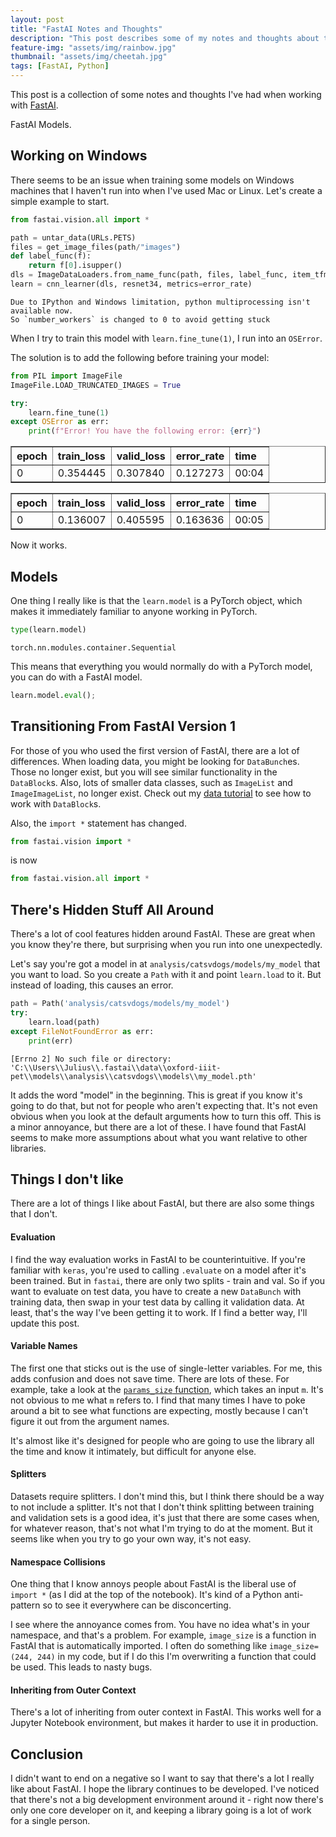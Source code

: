 ```yaml
---
layout: post
title: "FastAI Notes and Thoughts"
description: "This post describes some of my notes and thoughts about the FastAI library"
feature-img: "assets/img/rainbow.jpg"
thumbnail: "assets/img/cheetah.jpg"
tags: [FastAI, Python]
---
```


This post is a collection of some notes and thoughts I've had when working with [FastAI](https://www.fast.ai/).

FastAI Models.

## Working on Windows

There seems to be an issue when training some models on Windows machines that I haven't run into when I've used Mac or Linux. Let's create a simple example to start.


```python
from fastai.vision.all import *
```


```python
path = untar_data(URLs.PETS)
files = get_image_files(path/"images")
def label_func(f):
    return f[0].isupper()
dls = ImageDataLoaders.from_name_func(path, files, label_func, item_tfms=Resize(224))
learn = cnn_learner(dls, resnet34, metrics=error_rate)
```

    Due to IPython and Windows limitation, python multiprocessing isn't available now.
    So `number_workers` is changed to 0 to avoid getting stuck
    

When I try to train this model with `learn.fine_tune(1)`, I run into an `OSError`.

The solution is to add the following before training your model: 


```python
from PIL import ImageFile
ImageFile.LOAD_TRUNCATED_IMAGES = True
```


```python
try:
    learn.fine_tune(1)
except OSError as err:
    print(f"Error! You have the following error: {err}")
```


<table border="1" class="dataframe">
  <thead>
    <tr style="text-align: left;">
      <th>epoch</th>
      <th>train_loss</th>
      <th>valid_loss</th>
      <th>error_rate</th>
      <th>time</th>
    </tr>
  </thead>
  <tbody>
    <tr>
      <td>0</td>
      <td>0.354445</td>
      <td>0.307840</td>
      <td>0.127273</td>
      <td>00:04</td>
    </tr>
  </tbody>
</table>



<table border="1" class="dataframe">
  <thead>
    <tr style="text-align: left;">
      <th>epoch</th>
      <th>train_loss</th>
      <th>valid_loss</th>
      <th>error_rate</th>
      <th>time</th>
    </tr>
  </thead>
  <tbody>
    <tr>
      <td>0</td>
      <td>0.136007</td>
      <td>0.405595</td>
      <td>0.163636</td>
      <td>00:05</td>
    </tr>
  </tbody>
</table>


Now it works.

## Models

One thing I really like is that the `learn.model` is a PyTorch object, which makes it immediately familiar to anyone working in PyTorch.


```python
type(learn.model)
```




    torch.nn.modules.container.Sequential



This means that everything you would normally do with a PyTorch model, you can do with a FastAI model.


```python
learn.model.eval();
```

## Transitioning From FastAI Version 1

For those of you who used the first version of FastAI, there are a lot of differences. When loading data, you might be looking for `DataBunch`es. Those no longer exist, but you will see similar functionality in the `DataBlock`s. Also, lots of smaller data classes, such as `ImageList` and `ImageImageList`, no longer exist. Check out my [data tutorial](https://jss367.github.io/fastai-data-tutorial-image-classification.html) to see how to work with `DataBlock`s.

Also, the `import *` statement has changed.
```python
from fastai.vision import *
```
is now
```python
from fastai.vision.all import *
```

## There's Hidden Stuff All Around

There's a lot of cool features hidden around FastAI. These are great when you know they're there, but surprising when you run into one unexpectedly.

Let's say you're got a model in at `analysis/catsvdogs/models/my_model` that you want to load. So you create a `Path` with it and point `learn.load` to it. But instead of loading, this causes an error.


```python
path = Path('analysis/catsvdogs/models/my_model')
try:
    learn.load(path)
except FileNotFoundError as err:
    print(err)
```

    [Errno 2] No such file or directory: 'C:\\Users\\Julius\\.fastai\\data\\oxford-iiit-pet\\models\\analysis\\catsvdogs\\models\\my_model.pth'
    

It adds the word "model" in the beginning. This is great if you know it's going to do that, but not for people who aren't expecting that. It's not even obvious when you look at the default arguments how to turn this off. This is a minor annoyance, but there are a lot of these. I have found that FastAI seems to make more assumptions about what you want relative to other libraries.

## Things I don't like

There are a lot of things I like about FastAI, but there are also some things that I don't.

#### Evaluation

I find the way evaluation works in FastAI to be counterintuitive. If you're familiar with `keras`, you're used to calling `.evaluate` on a model after it's been trained. But in `fastai`, there are only two splits - train and val. So if you want to evaluate on test data, you have to create a new `DataBunch` with training data, then swap in your test data by calling it validation data. At least, that's the way I've been getting it to work. If I find a better way, I'll update this post.

#### Variable Names

The first one that sticks out is the use of single-letter variables. For me, this adds confusion and does not save time. There are lots of these. For example, take a look at the [`params_size` function](https://github.com/fastai/fastai/blob/54a9e3cf4fd0fa11fc2453a5389cc9263f6f0d77/fastai/callbacks/hooks.py#L136), which takes an input `m`. It's not obvious to me what `m` refers to. I find that many times I have to poke around a bit to see what functions are expecting, mostly because I can't figure it out from the argument names.

It's almost like it's designed for people who are going to use the library all the time and know it intimately, but difficult for anyone else.

#### Splitters

Datasets require splitters. I don't mind this, but I think there should be a way to not include a splitter. It's not that I don't think splitting between training and validation sets is a good idea, it's just that there are some cases when, for whatever reason, that's not what I'm trying to do at the moment. But it seems like when you try to go your own way, it's not easy.

#### Namespace Collisions

One thing that I know annoys people about FastAI is the liberal use of `import *` (as I did at the top of the notebook). It's kind of a Python anti-pattern so to see it everywhere can be disconcerting.

I see where the annoyance comes from. You have no idea what's in your namespace, and that's a problem. For example, `image_size` is a function in FastAI that is automatically imported. I often do something like `image_size=(244, 244)` in my code, but if I do this I'm overwriting a function that could be used. This leads to nasty bugs.

#### Inheriting from Outer Context

There's a lot of inheriting from outer context in FastAI. This works well for a Jupyter Notebook environment, but makes it harder to use it in production.

## Conclusion

I didn't want to end on a negative so I want to say that there's a lot I really like about FastAI. I hope the library continues to be developed. I've noticed that there's not a big development environment around it - right now there's only one core developer on it, and keeping a library going is a lot of work for a single person.
